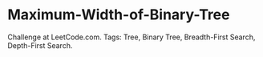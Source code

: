 # Maximum-Width-of-Binary-Tree
Challenge at LeetCode.com. Tags: Tree, Binary Tree, Breadth-First Search, Depth-First Search.
